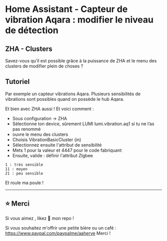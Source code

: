 # Home Assistant - Capteur de vibration Aqara : modifier le niveau de détection

## ZHA - Clusters
Savez-vous qu’il est possible grâce à la puissance de ZHA et le menu des clusters de modifier plein de choses ? 

## Tutoriel
Par exemple un capteur vibrations Aqara. 
Plusieurs sensibilités de vibrations sont possibles quand on possède le hub Aqara. 

Et bien avec ZHA aussi ! Et voici comment : 

- Sous configuration -> ZHA
- Sélectionne ton device, sûrement LUMI lumi.vibration.aq1 si tu ne l’as pas renommé 
- ouvre le menu des clusters
- Choisis VibrationBasicCluster (in)
- Sélectionnez ensuite l'attribut de sensibilité
- Mets 1 pour la valeur et 4447 pour le code fabriquant 
- Ensuite, valide : définir l'attribut ZIgbee

```
1 : très sensible 
11 : moyen 
21 : peu sensible 
```

Et roule ma poule ! 



---------------------

## ⭐️ Merci 

Si vous aimez , likez 🌟 mon repo !

Si vous souhaitez m'offrir une petite bière ou un café : https://www.paypal.com/paypalme/aaherve
Merci ! 